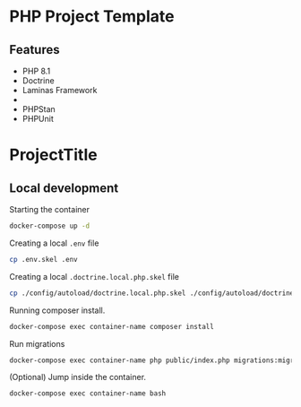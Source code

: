 # PHP Project Template

## Features

- PHP 8.1
- Doctrine
- Laminas Framework
- 
- PHPStan
- PHPUnit

# ProjectTitle

## Local development

Starting the container
```bash
docker-compose up -d
```

Creating a local `.env` file
```bash
cp .env.skel .env
```

Creating a local `.doctrine.local.php.skel` file
```bash
cp ./config/autoload/doctrine.local.php.skel ./config/autoload/doctrine.local.php
```

Running composer install.
```bash
docker-compose exec container-name composer install
```

Run migrations
```bash
docker-compose exec container-name php public/index.php migrations:migrate
```

(Optional) Jump inside the container.
```bash
docker-compose exec container-name bash
```
